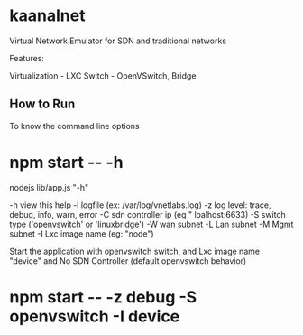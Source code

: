 # kaanalnet
Virtual Network Emulator for SDN and traditional networks 


Features:

Virtualization   -  LXC 
Switch  -           OpenVSwitch, Bridge


How to Run
---

To know the command line options

 # npm start -- -h
 
 nodejs lib/app.js "-h"

-h view this help
-l logfile (ex: /var/log/vnetlabs.log)
-z log level: trace, debug, info, warn, error
-C sdn controller ip (eg " loalhost:6633)
-S switch type ('openvswitch' or 'linuxbridge')
-W wan subnet 
-L Lan subnet
-M Mgmt subnet
-I Lxc image name (eg: "node")  


Start the application with openvswitch switch, and Lxc image name "device" and No SDN Controller (default openvswitch behavior)

 # npm start -- -z debug -S openvswitch -I device







